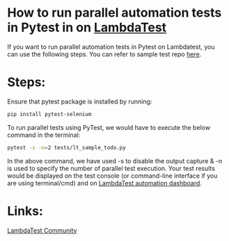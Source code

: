 # How to run parallel automation tests in Pytest in on [LambdaTest](https://www.lambdatest.com/?utm_source=github&utm_medium=repo&utm_campaign=Pytest-parallel)

If you want to run parallel automation tests in Pytest on Lambdatest, you can use the following steps. You can refer to sample test repo [here](https://github.com/LambdaTest/pytest-selenium-sample).

# Steps:

Ensure that pytest package is installed by running:
```bash
pip install pytest-selenium
```

To run parallel tests using PyTest, we would have to execute the below command in the terminal:

```bash
pytest -s -n=2 tests/lt_sample_todo.py
```

In the above command, we have used -s to disable the output capture & -n is used to specify the number of parallel test execution. Your test results would be displayed on the test console (or command-line interface if you are using terminal/cmd) and on [LambdaTest automation dashboard](https://automation.lambdatest.com/build).

# Links:

[LambdaTest Community](http://community.lambdatest.com/)


